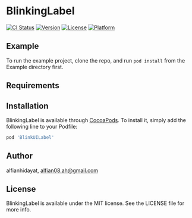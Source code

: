 # BlinkingLabel

[![CI Status](http://img.shields.io/travis/alfianhidayat/BlinkingLabel.svg?style=flat)](https://travis-ci.org/alfianhidayat/BlinkingLabel)
[![Version](https://img.shields.io/cocoapods/v/BlinkingLabel.svg?style=flat)](http://cocoapods.org/pods/BlinkingLabel)
[![License](https://img.shields.io/cocoapods/l/BlinkingLabel.svg?style=flat)](http://cocoapods.org/pods/BlinkingLabel)
[![Platform](https://img.shields.io/cocoapods/p/BlinkingLabel.svg?style=flat)](http://cocoapods.org/pods/BlinkingLabel)

## Example

To run the example project, clone the repo, and run `pod install` from the Example directory first.

## Requirements

## Installation

BlinkingLabel is available through [CocoaPods](http://cocoapods.org). To install
it, simply add the following line to your Podfile:

```ruby
pod 'BlinkUILabel'
```

## Author

alfianhidayat, alfian08.ah@gmail.com

## License

BlinkingLabel is available under the MIT license. See the LICENSE file for more info.
